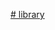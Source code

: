 [# library](https://www.notion.so/fb47b3a84761485eacbe3a2b6ac72a35?v=65bbddb694d14cfd98b5ae62be3acacc)
